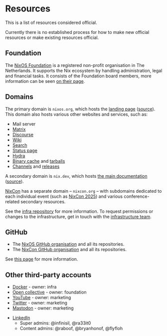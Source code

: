 # Resources

This is a list of resources considered official.

Currently there is no established process for how to make new official resources or make existing resources official.

## Foundation

The [NixOS Foundation](https://nixos.org/community/#foundation) is a registered non-profit organisation in The Netherlands.
It supports the Nix ecosystem by handling administration, legal and financial tasks.
It consists of the Foundation board members, more information can be seen [on their page](https://nixos.org/community/teams/foundation-board/).

## Domains

The primary domain is `nixos.org`, which hosts the [landing page](https://nixos.org/) ([source](https://github.com/nixos/nixos-homepage)).
This domain also hosts various other websites and services, such as:
- Mail server
- [Matrix](./matrix.md)
- [Discourse](./discourse.md)
- [Wiki](https://wiki.nixos.org/wiki/NixOS_Wiki)
- [Search](https://search.nixos.org/)
- [Status page](https://status.nixos.org/)
- [Hydra](https://hydra.nixos.org/)
- [Binary cache](https://cache.nixos.org/) and [tarballs](https://tarballs.nixos.org/)
- [Channels](https://channels.nixos.org/) and [releases](https://releases.nixos.org/)

A secondary domain is `nix.dev`, which hosts [the main documentation](https://nix.dev/) ([source](https://github.com/NixOS/nix.dev)).

[NixCon](./nixcon.md) has a separate domain – `nixcon.org` – with subdomains dedicated to
each individual event (such as [NixCon 2025](https://2025.nixcon.org/)) and various
conference-related secondary resources.

See the [infra repository](https://github.com/nixos/infra) for more information.
To request permissions or changes to the infrastructure, get in touch with the [infrastructure team](https://nixos.org/community/teams/infrastructure/).

## GitHub

- The [NixOS GitHub organisation](https://github.com/nixos) and all its repositories.
- The [NixCon GitHub organisation](https://github.com/nixcon) and all its repositories.

See [this page](./github.md) for more information.

## Other third-party accounts

- [Docker](https://hub.docker.com/u/nixos) - owner: infra
- [Open collective](https://opencollective.com/nixos) - owner: foundation
- [YouTube](https://www.youtube.com/@NixOS-Foundation) - owner: marketing
- [Twitter](https://twitter.com/nixos_org) - owner: marketing
- [Mastodon](https://chaos.social/@nixos_org) - owner: marketing
<!-- xrefcheck: ignore link -->
- [LinkedIn](https://www.linkedin.com/company/nixos-foundation/)
  - Super admins: @infinisil, @ra33it0
  - Content admins: @raboof, @bryanhonof, @flyfloh
